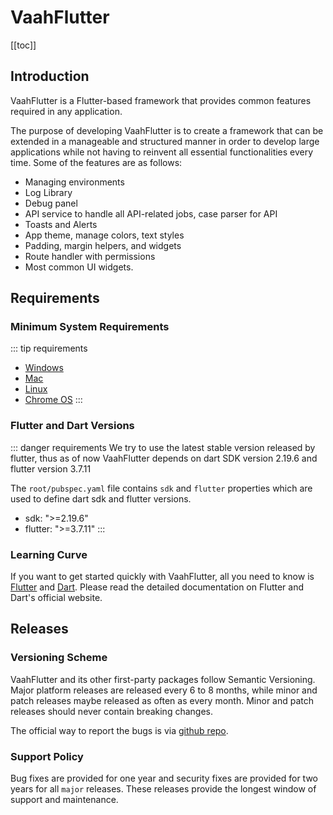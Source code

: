 # VaahFlutter

[[toc]]

## Introduction
VaahFlutter is a Flutter-based framework that provides common features required in any application.
    
The purpose of developing VaahFlutter is to create a framework that can be extended in a manageable and structured manner in order to develop large applications while not having to reinvent all essential functionalities every time. Some of the features are as follows:

- Managing environments
- Log Library
- Debug panel
- API service to handle all API-related jobs, case parser for API
- Toasts and Alerts
- App theme, manage colors, text styles
- Padding, margin helpers, and widgets
- Route handler with permissions
- Most common UI widgets.

## Requirements

### Minimum System Requirements

::: tip requirements
- [Windows](https://docs.flutter.dev/get-started/install/windows#system-requirements)
- [Mac](https://docs.flutter.dev/get-started/install/macos#system-requirements)
- [Linux](https://docs.flutter.dev/get-started/install/linux#system-requirements)
- [Chrome OS](https://docs.flutter.dev/get-started/install/chromeos#system-requirements)
:::

### Flutter and Dart Versions

::: danger requirements
We try to use the latest stable version released by flutter, thus as of now VaahFlutter depends on dart SDK version 2.19.6 and flutter version 3.7.11

The `root/pubspec.yaml` file contains `sdk` and `flutter` properties which are used to define dart sdk and flutter versions.
- sdk: ">=2.19.6"
- flutter: ">=3.7.11"
:::

### Learning Curve

If you want to get started quickly with VaahFlutter, all you need to know is [Flutter](https://flutter.dev/) and [Dart](https://dart.dev/). Please read the detailed documentation on Flutter and Dart's official website.

## Releases

### Versioning Scheme

VaahFlutter and its other first-party packages follow Semantic Versioning. Major platform releases are released every 6 to 8 months, while minor and patch releases maybe released as often as every month. Minor and patch releases should never contain breaking changes.

The official way to report the bugs is via [github repo](https://github.com/webreinvent/vaahflutter/issues).

### Support Policy

Bug fixes are provided for one year and security fixes are provided for two years for all `major` releases. These releases provide the longest window of support and maintenance.